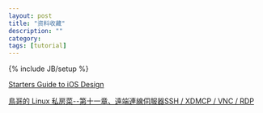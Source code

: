 ```yaml
---
layout: post
title: "资料收藏"
description: ""
category: 
tags: [tutorial]
---
```

{% include JB/setup %}

[Starters Guide to iOS Design](http://taybenlor.com/2013/05/21/designing-for-ios.html)

[鳥哥的 Linux 私房菜--第十一章、遠端連線伺服器SSH / XDMCP / VNC / RDP](http://linux.vbird.org/linux_server/0310telnetssh.php)